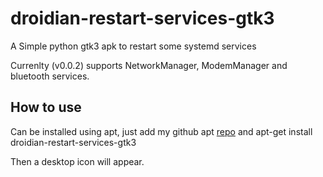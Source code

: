 # droidian-restart-services-gtk3
A Simple python gtk3 apk to restart some systemd services

Currenlty (v0.0.2) supports NetworkManager, ModemManager and bluetooth services.


## How to use
Can be installed using apt, just add my github apt [repo](https://github.com/berbascum/berb-apt-git-repo) and apt-get install droidian-restart-services-gtk3

Then a desktop icon will appear.
